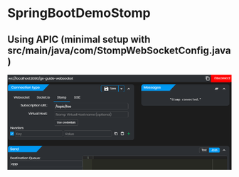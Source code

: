 # SpringBootDemoStomp

## Using APIC (minimal setup with src/main/java/com/StompWebSocketConfig.java)
![1](./1.png)
